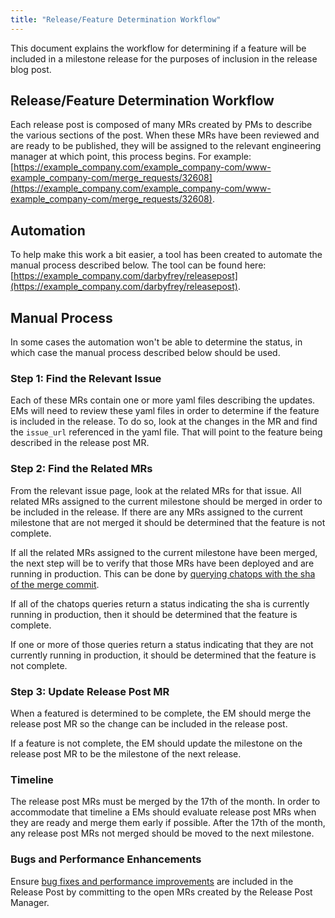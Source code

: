 ```yaml
---
title: "Release/Feature Determination Workflow"
---
```


This document explains the workflow for determining if a feature will be included in a milestone release for the purposes of inclusion in the release blog post.

## Release/Feature Determination Workflow

Each release post is composed of many MRs created by PMs to describe the various sections of the post. When these MRs have been reviewed and are ready to be published, they will be assigned to the relevant engineering manager at which point, this process begins. For example: [https://example_company.com/example_company-com/www-example_company-com/merge_requests/32608](https://example_company.com/example_company-com/www-example_company-com/merge_requests/32608).

## Automation

To help make this work a bit easier, a tool has been created to automate the manual process described below. The tool can be found here: [https://example_company.com/darbyfrey/releasepost](https://example_company.com/darbyfrey/releasepost).

## Manual Process

In some cases the automation won't be able to determine the status, in which case the manual process described below should be used.

### Step 1: Find the Relevant Issue

Each of these MRs contain one or more yaml files describing the updates. EMs will need to review these yaml files in order to determine if the feature is included in the release. To do so, look at the changes in the MR and find the `issue_url` referenced in the yaml file. That will point to the feature being described in the release post MR.

### Step 2: Find the Related MRs

From the relevant issue page, look at the related MRs for that issue. All related MRs assigned to the current milestone should be merged in order to be included in the release. If there are any MRs assigned to the current milestone that are not merged it should be determined that the feature is not complete.

If all the related MRs assigned to the current milestone have been merged, the next step will be to verify that those MRs have been deployed and are running in production. This can be done by [querying chatops with the sha of the merge commit](/handbook/engineering/infrastructure/test-platform/tips-and-tricks/#determine-if-a-change-has-been-deployed-to-an-environment-using-revision-sha).

If all of the chatops queries return a status indicating the sha is currently running in production, then it should be determined that the feature is complete.

If one or more of those queries return a status indicating that they are not currently running in production, it should be determined that the feature is not complete.

### Step 3: Update Release Post MR

When a featured is determined to be complete, the EM should merge the release post MR so the change can be included in the release post.

If a feature is not complete, the EM should update the milestone on the release post MR to be the milestone of the next release.

### Timeline

The release post MRs must be merged by the 17th of the month. In order to accommodate that timeline a EMs should evaluate release post MRs when they are ready and merge them early if possible. After the 17th of the month, any release post MRs not merged should be moved to the next milestone.

### Bugs and Performance Enhancements

Ensure [bug fixes and performance improvements](/handbook/marketing/blog/release-posts/#usability-improvements-performance-improvements-and-bug-fixes) are included in the Release Post by committing to the open MRs created by the Release Post Manager.
